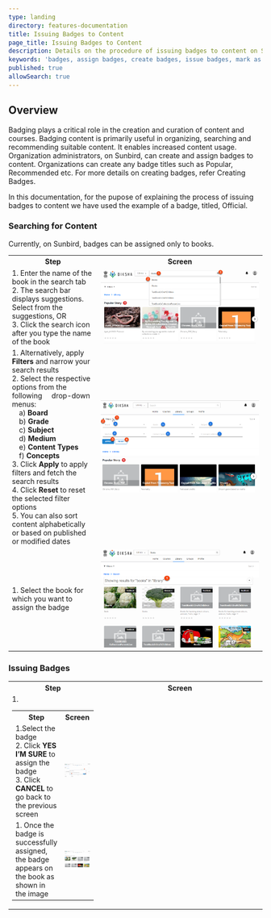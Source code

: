 ```yaml
---
type: landing
directory: features-documentation
title: Issuing Badges to Content
page_title: Issuing Badges to Content
description: Details on the procedure of issuing badges to content on Sunbird
keywords: 'badges, assign badges, create badges, issue badges, mark as recommneded, mark as popular, mark as official'
published: true
allowSearch: true
---
```


## Overview
Badging plays a critical role in the creation and curation of content and courses. Badging content is primarily useful in
organizing, searching and recommending suitable content. It enables increased content usage. Organization administrators, on Sunbird, can create and assign badges to content. Organizations can create any badge titles such as Popular, Recommended etc. For more details on creating badges, refer Creating Badges.

In this documentation, for the pupose of explaining the process of issuing badges to content we have used the example of a badge, titled, Official.

### Searching for Content
Currently, on Sunbird, badges can be assigned only to books. 
<table>
  <tr>
    <th style="width:35%;">Step</th>
    <th style="width:65%;">Screen</th>
  </tr>
  <tr>
    <td>1. Enter the name of the book in the search tab <br>2. The search bar displays suggestions. Select from the
suggestions, OR <br>3. Click the search icon after you type the name of the book
       </td>
      <td><img src="pages/features-documentation/images/badging_images/search_books.png"></td>
  </tr>
  <tr>
    <td>1. Alternatively, apply <b>Filters</b> and narrow your search results <br>2. Select the respective options from the following
      drop-down menus: <br>&emsp;a) <b>Board</b> <br>&emsp;b) <b>Grade</b> <br>&emsp;c) <b>Subject</b> <br>&emsp;d) <b>Medium</b> <br>&emsp;e) <b>Content Types</b> <br>&emsp;f) <b>Concepts</b> <br>3. Click <b>Apply</b> to apply filters and fetch the search results
      <br>4. Click <b>Reset</b> to reset the selected filter options <br>5. You can also sort content alphabetically or based on published or modified dates
       </td>
      <td><img src="pages/features-documentation/images/badging_images/filter.png"></td>
  </tr>
   <td>1. Select the book for which you want to assign the badge
       </td>
      <td><img src="pages/features-documentation/images/badging_images/search_results.png"></td>
  </tr>
  </table>
  
  ### Issuing Badges
  <table>
  <tr>
    <th style="width:35%;">Step</th>
    <th style="width:65%;">Screen</th>
  </tr>
  <tr>
    <td>1. <table>
  <tr>
    <th style="width:35%;">Step</th>
    <th style="width:65%;">Screen</th>
  </tr>
  <tr>
    <td>1.Select the badge <br>2. Click <b>YES I’M SURE</b> to assign the badge <br>3. Click <b>CANCEL</b> to go back
to the previous screen
       </td>
      <td><img src="pages/features-documentation/images/badging_images/select_badge.png"></td>
  </tr>
    <td>1. Once the badge is successfully assigned, the badge appears on the book as shown in the image
       </td>
      <td><img src="pages/features-documentation/images/badging_images/book_with_badge.png"></td>
  </tr>
  </table>
 
  
  
